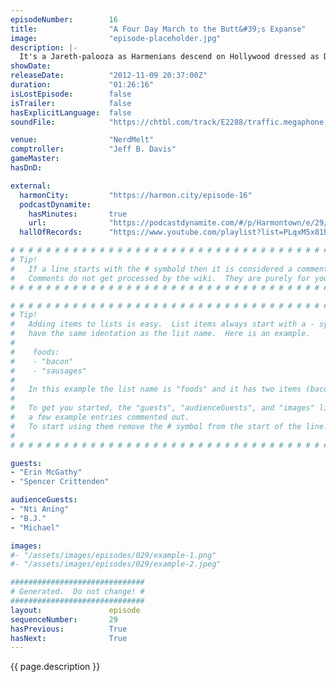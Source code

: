 ```yaml
---
episodeNumber:        16
title:                "A Four Day March to the Butt&#39;s Expanse"
image:                "episode-placeholder.jpg"
description: |-
  It's a Jareth-palooza as Harmenians descend on Hollywood dressed as David Bowie in Labyrinth for Halloween. Other topics include almost nothing!
showDate:             
releaseDate:          "2012-11-09 20:37:00Z"
duration:             "01:26:16"
isLostEpisode:        false
isTrailer:            false
hasExplicitLanguage:  false
soundFile:            "https://chtbl.com/track/E2288/traffic.megaphone.fm/STA8086031692.mp3?updated=1555704651"

venue:                "NerdMelt"
comptroller:          "Jeff B. Davis"
gameMaster:           
hasDnD:               

external:
  harmonCity:         "https://harmon.city/episode-16"
  podcastDynamite:
    hasMinutes:       true
    url:              "https://podcastdynamite.com/#/p/Harmontown/e/29/16"
  hallOfRecords:      "https://www.youtube.com/playlist?list=PLqxM5x81hNOanNReIwfgRmbHZyWzTKZ2p"

# # # # # # # # # # # # # # # # # # # # # # # # # # # # # # # # # # # # # # # # # # # # #
# Tip!
#   If a line starts with the # symbold then it is considered a comment.
#   Comments do not get processed by the wiki.  They are purely for your information.
# # # # # # # # # # # # # # # # # # # # # # # # # # # # # # # # # # # # # # # # # # # # #

# # # # # # # # # # # # # # # # # # # # # # # # # # # # # # # # # # # # # # # # # # # # #
# Tip!
#   Adding items to lists is easy.  List items always start with a - symbol and have
#   have the same identation as the list name.  Here is an example.
#
#    foods:
#    - "bacon"
#    - "sausages"
#
#   In this example the list name is "foods" and it has two items (bacon, and sausages).
#
#   To get you started, the "guests", "audienceGuests", and "images" lists below have
#   a few example entries commented out.
#   To start using them remove the # symbol from the start of the line.
#
# # # # # # # # # # # # # # # # # # # # # # # # # # # # # # # # # # # # # # # # # # # # #

guests:
- "Erin McGathy"
- "Spencer Crittenden"

audienceGuests:
- "Nti Aning"
- "B.J."
- "Michael"

images:
#- "/assets/images/episodes/029/example-1.png"
#- "/assets/images/episodes/029/example-2.jpeg"

##############################
# Generated.  Do not change! #
##############################
layout:               episode
sequenceNumber:       29
hasPrevious:          True
hasNext:              True
---
```


<!-- The episode description will be rendered here -->
{{ page.description }}

<!-- Add your content BELOW here -->
<!-- vvvvvvvvvvvvvvvvvvvvvvvvvvv -->




<!-- ^^^^^^^^^^^^^^^^^^^^^^^^^^^ -->
<!-- Add your content ABOVE here -->

<!-- The episode gallery will be rendered here -->